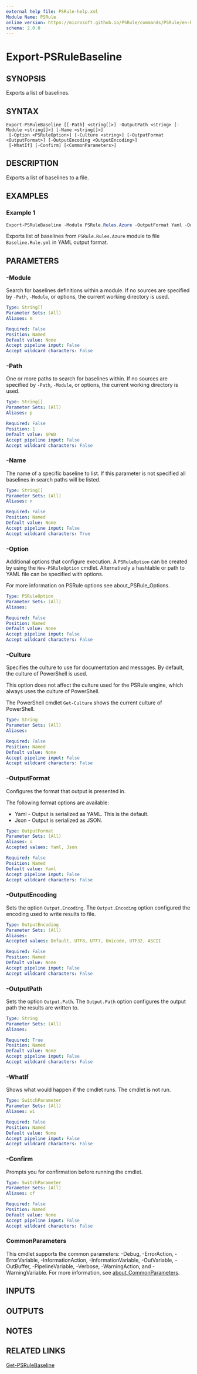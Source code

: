 ```yaml
---
external help file: PSRule-help.xml
Module Name: PSRule
online version: https://microsoft.github.io/PSRule/commands/PSRule/en-US/Export-PSRuleBaseline.html
schema: 2.0.0
---
```


# Export-PSRuleBaseline

## SYNOPSIS

Exports a list of baselines.

## SYNTAX

```text
Export-PSRuleBaseline [[-Path] <string[]>] -OutputPath <string> [-Module <string[]>] [-Name <string[]>]
 [-Option <PSRuleOption>] [-Culture <string>] [-OutputFormat <OutputFormat>] [-OutputEncoding <OutputEncoding>]
 [-WhatIf] [-Confirm] [<CommonParameters>]
```

## DESCRIPTION

Exports a list of baselines to a file.

## EXAMPLES

### Example 1

```powershell
Export-PSRuleBaseline -Module PSRule.Rules.Azure -OutputFormat Yaml -OutputPath Baseline.Rule.yml
```

Exports list of baselines from `PSRule.Rules.Azure` module to file `Baseline.Rule.yml` in YAML output format.

## PARAMETERS

### -Module

Search for baselines definitions within a module.
If no sources are specified by `-Path`, `-Module`, or options, the current working directory is used.

```yaml
Type: String[]
Parameter Sets: (All)
Aliases: m

Required: False
Position: Named
Default value: None
Accept pipeline input: False
Accept wildcard characters: False
```

### -Path

One or more paths to search for baselines within.
If no sources are specified by `-Path`, `-Module`, or options, the current working directory is used.

```yaml
Type: String[]
Parameter Sets: (All)
Aliases: p

Required: False
Position: 1
Default value: $PWD
Accept pipeline input: False
Accept wildcard characters: False
```

### -Name

The name of a specific baseline to list.
If this parameter is not specified all baselines in search paths will be listed.

```yaml
Type: String[]
Parameter Sets: (All)
Aliases: n

Required: False
Position: Named
Default value: None
Accept pipeline input: False
Accept wildcard characters: True
```

### -Option

Additional options that configure execution.
A `PSRuleOption` can be created by using the `New-PSRuleOption` cmdlet.
Alternatively a hashtable or path to YAML file can be specified with options.

For more information on PSRule options see about_PSRule_Options.

```yaml
Type: PSRuleOption
Parameter Sets: (All)
Aliases:

Required: False
Position: Named
Default value: None
Accept pipeline input: False
Accept wildcard characters: False
```

### -Culture

Specifies the culture to use for documentation and messages. By default, the culture of PowerShell is used.

This option does not affect the culture used for the PSRule engine, which always uses the culture of PowerShell.

The PowerShell cmdlet `Get-Culture` shows the current culture of PowerShell.

```yaml
Type: String
Parameter Sets: (All)
Aliases:

Required: False
Position: Named
Default value: None
Accept pipeline input: False
Accept wildcard characters: False
```

### -OutputFormat

Configures the format that output is presented in.

The following format options are available:

- Yaml - Output is serialized as YAML. This is the default.
- Json - Output is serialized as JSON.

```yaml
Type: OutputFormat
Parameter Sets: (All)
Aliases: o
Accepted values: Yaml, Json

Required: False
Position: Named
Default value: Yaml
Accept pipeline input: False
Accept wildcard characters: False
```

### -OutputEncoding

Sets the option `Output.Encoding`.
The `Output.Encoding` option configured the encoding used to write results to file.

```yaml
Type: OutputEncoding
Parameter Sets: (All)
Aliases:
Accepted values: Default, UTF8, UTF7, Unicode, UTF32, ASCII

Required: False
Position: Named
Default value: None
Accept pipeline input: False
Accept wildcard characters: False
```

### -OutputPath

Sets the option `Output.Path`.
The `Output.Path` option configures the output path the results are written to.

```yaml
Type: String
Parameter Sets: (All)
Aliases:

Required: True
Position: Named
Default value: None
Accept pipeline input: False
Accept wildcard characters: False
```

### -WhatIf

Shows what would happen if the cmdlet runs.
The cmdlet is not run.

```yaml
Type: SwitchParameter
Parameter Sets: (All)
Aliases: wi

Required: False
Position: Named
Default value: None
Accept pipeline input: False
Accept wildcard characters: False
```

### -Confirm

Prompts you for confirmation before running the cmdlet.

```yaml
Type: SwitchParameter
Parameter Sets: (All)
Aliases: cf

Required: False
Position: Named
Default value: None
Accept pipeline input: False
Accept wildcard characters: False
```

### CommonParameters
This cmdlet supports the common parameters: -Debug, -ErrorAction, -ErrorVariable, -InformationAction, -InformationVariable, -OutVariable, -OutBuffer, -PipelineVariable, -Verbose, -WarningAction, and -WarningVariable. For more information, see [about_CommonParameters](http://go.microsoft.com/fwlink/?LinkID=113216).

## INPUTS

## OUTPUTS

## NOTES

## RELATED LINKS

[Get-PSRuleBaseline](Get-PSRuleBaseline.md)
